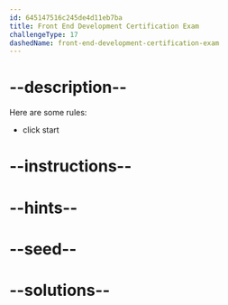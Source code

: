 ```yaml
---
id: 645147516c245de4d11eb7ba
title: Front End Development Certification Exam
challengeType: 17
dashedName: front-end-development-certification-exam
---
```


# --description--

Here are some rules:

- click start

# --instructions--

# --hints--

# --seed--

# --solutions--
